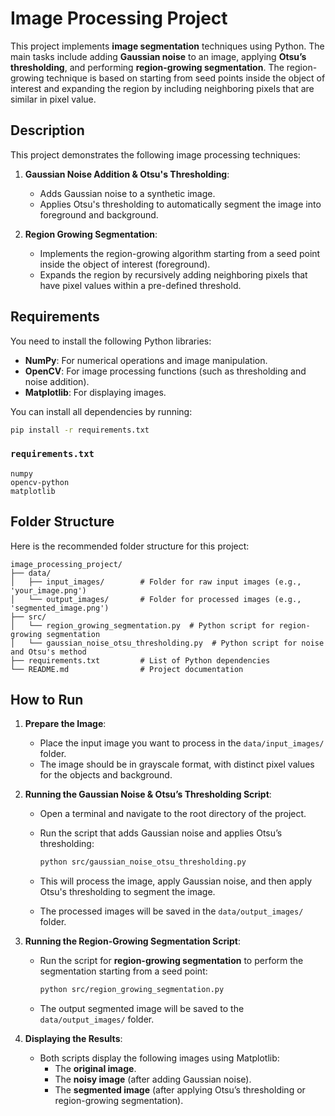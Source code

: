 
# Image Processing Project

This project implements **image segmentation** techniques using Python. The main tasks include adding **Gaussian noise** to an image, applying **Otsu’s thresholding**, and performing **region-growing segmentation**. The region-growing technique is based on starting from seed points inside the object of interest and expanding the region by including neighboring pixels that are similar in pixel value.


## Description

This project demonstrates the following image processing techniques:

1. **Gaussian Noise Addition & Otsu's Thresholding**:
   - Adds Gaussian noise to a synthetic image.
   - Applies Otsu's thresholding to automatically segment the image into foreground and background.

2. **Region Growing Segmentation**:
   - Implements the region-growing algorithm starting from a seed point inside the object of interest (foreground).
   - Expands the region by recursively adding neighboring pixels that have pixel values within a pre-defined threshold.

## Requirements

You need to install the following Python libraries:

- **NumPy**: For numerical operations and image manipulation.
- **OpenCV**: For image processing functions (such as thresholding and noise addition).
- **Matplotlib**: For displaying images.

You can install all dependencies by running:

```bash
pip install -r requirements.txt
```

### `requirements.txt`

```
numpy
opencv-python
matplotlib
```

## Folder Structure

Here is the recommended folder structure for this project:

```
image_processing_project/
├── data/
│   ├── input_images/        # Folder for raw input images (e.g., 'your_image.png')
│   └── output_images/       # Folder for processed images (e.g., 'segmented_image.png')
├── src/
│   └── region_growing_segmentation.py  # Python script for region-growing segmentation
│   └── gaussian_noise_otsu_thresholding.py  # Python script for noise and Otsu's method
├── requirements.txt         # List of Python dependencies
└── README.md                # Project documentation
```

## How to Run

1. **Prepare the Image**:
   - Place the input image you want to process in the `data/input_images/` folder.
   - The image should be in grayscale format, with distinct pixel values for the objects and background.

2. **Running the Gaussian Noise & Otsu’s Thresholding Script**:
   - Open a terminal and navigate to the root directory of the project.
   - Run the script that adds Gaussian noise and applies Otsu’s thresholding:

     ```bash
     python src/gaussian_noise_otsu_thresholding.py
     ```

   - This will process the image, apply Gaussian noise, and then apply Otsu's thresholding to segment the image.
   - The processed images will be saved in the `data/output_images/` folder.

3. **Running the Region-Growing Segmentation Script**:
   - Run the script for **region-growing segmentation** to perform the segmentation starting from a seed point:

     ```bash
     python src/region_growing_segmentation.py
     ```

   - The output segmented image will be saved to the `data/output_images/` folder.

4. **Displaying the Results**:
   - Both scripts display the following images using Matplotlib:
     - The **original image**.
     - The **noisy image** (after adding Gaussian noise).
     - The **segmented image** (after applying Otsu’s thresholding or region-growing segmentation).


